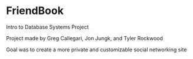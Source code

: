 FriendBook
==========

Intro to Database Systems Project

Project made by Greg Callegari, Jon Jungk, and Tyler Rockwood

Goal was to create a more private and customizable social networking site
